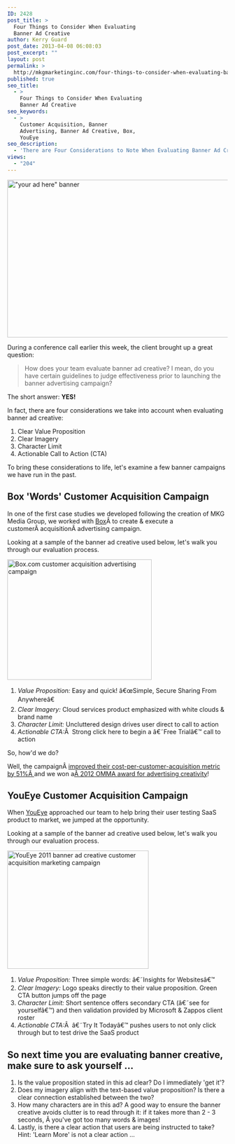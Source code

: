 ```yaml
---
ID: 2428
post_title: >
  Four Things to Consider When Evaluating
  Banner Ad Creative
author: Kerry Guard
post_date: 2013-04-08 06:08:03
post_excerpt: ""
layout: post
permalink: >
  http://mkgmarketinginc.com/four-things-to-consider-when-evaluating-banner-ad-creative/
published: true
seo_title:
  - >
    Four Things to Consider When Evaluating
    Banner Ad Creative
seo_keywords:
  - >
    Customer Acquisition, Banner
    Advertising, Banner Ad Creative, Box,
    YouEye
seo_description:
  - 'There are Four Considerations to Note When Evaluating Banner Ad Creative: Clear Value Proposition, Clear Imagery, Character Limit & an Actionable Call to Action (CTA)'
views:
  - "204"
---
```

<a href="http://mkgmediagroup.com/wp-content/uploads/2013/04/add-banner-ad-blogger-trick.jpg"><img class="alignleft  wp-image-2446" alt="&quot;your ad here&quot; banner" src="http://mkgmediagroup.com/wp-content/uploads/2013/04/add-banner-ad-blogger-trick.jpg" width="600" height="360" /></a>

During a conference call earlier this week, the client brought up a great question:
<blockquote>How does your team evaluate banner ad creative? I mean, do you have certain guidelines to judge effectiveness prior to launching the banner advertising campaign?</blockquote>
The short answer: <strong>YES!</strong>

In fact, there are four considerations we take into account when evaluating banner ad creative:
<ol>
	<li><span style="line-height: 14px;">Clear Value Proposition</span></li>
	<li>Clear Imagery</li>
	<li>Character Limit</li>
	<li>Actionable Call to Action (CTA)</li>
</ol>
To bring these considerations to life, let's examine a few banner campaigns we have run in the past.
<h2>Box 'Words' Customer Acquisition Campaign</h2>
In one of the first case studies we developed following the creation of MKG Media Group, we worked with <a href="http://box.com" target="_blank">Box</a>Â to create &amp; execute a customerÂ acquisitionÂ advertising campaign.

Looking at a sample of the banner ad creative used below, let's walk you through our evaluation process.

<a href="http://mkgmediagroup.com/wp-content/uploads/2013/04/Box-words-2011-advertising-campaign-banner.png"><img class="alignleft  wp-image-2431" alt="Box.com customer acquisition advertising campaign" src="http://mkgmediagroup.com/wp-content/uploads/2013/04/Box-words-2011-advertising-campaign-banner.png" width="330" height="275" /></a>
<div>
<ol>
	<li><span style="line-height: 1.5em;"><em>Value Proposition:</em> Easy and quick! â€œSimple, Secure Sharing From Anywhereâ€</span></li>
	<li><em>Clear Imagery:</em> Cloud services product emphasized with white clouds &amp; brand name</li>
	<li><em>Character Limit:</em> Uncluttered design drives user direct to call to action</li>
	<li><em>Actionable CTA:</em>Â  Strong click here to begin a â€˜Free Trialâ€™ call to action</li>
</ol>
So, how'd we do?

Well, the campaignÂ <a title="Box" href="http://mkgmediagroup.com/portfolio/box/" target="_blank">improved their cost-per-customer-acquisition metric by 51%Â </a>and we won a<a title="MKG Media Group Wins an OMMA Award for Online Advertising Creativity" href="http://mkgmediagroup.com/mkg-media-group-wins-an-omma-award-for-online-advertising-creativity/" target="_blank">Â 2012 OMMA award for advertising creativity</a>!

</div>
<h2>YouEye Customer Acquisition Campaign</h2>
When <a href="http://youeye.com" target="_blank">YouEye</a> approached our team to help bring their user testing SaaS product to market, we jumped at the opportunity.

Looking at a sample of the banner ad creative used below, let's walk you through our evaluation process.

<a href="http://mkgmediagroup.com/wp-content/uploads/2013/04/YouEye-Banner-Ad-Creative-2012.png"><img class="alignleft  wp-image-2436" alt="YouEye 2011 banner ad creative customer acquisition marketing campaign" src="http://mkgmediagroup.com/wp-content/uploads/2013/04/YouEye-Banner-Ad-Creative-2012.png" width="323" height="270" /></a>
<div>
<ol>
	<li><span style="line-height: 1.5em;"><em>Value Proposition:</em> Three simple words: â€˜Insights for Websitesâ€™</span></li>
	<li><em>Clear Imagery:</em> Logo speaks directly to their value proposition. Green CTA button jumps off the page</li>
	<li><em>Character Limit:</em> Short sentence offers secondary CTA (â€˜see for yourselfâ€™) and then validation provided by Microsoft &amp; Zappos client roster</li>
	<li><em>Actionable CTA:</em>Â  â€˜Try It Todayâ€™ pushes users to not only click through but to test drive the SaaS product</li>
</ol>
</div>
<h2>So next time you are evaluating banner creative, make sure to ask yourself ...</h2>
<ol>
	<li>Is the value proposition stated in this ad clear? Do I immediately 'get it'?</li>
	<li>Does my imagery align with the text-based value proposition? Is there a clear connection established between the two?</li>
	<li>How many characters are in this ad? A good way to ensure the banner creative avoids clutter is to read through it: if it takes more than 2 - 3 seconds, Â you've got too many words &amp; images!</li>
	<li>Lastly, is there a clear action that users are being instructed to take? Hint: 'Learn More' is not a clear action ...</li>
</ol>